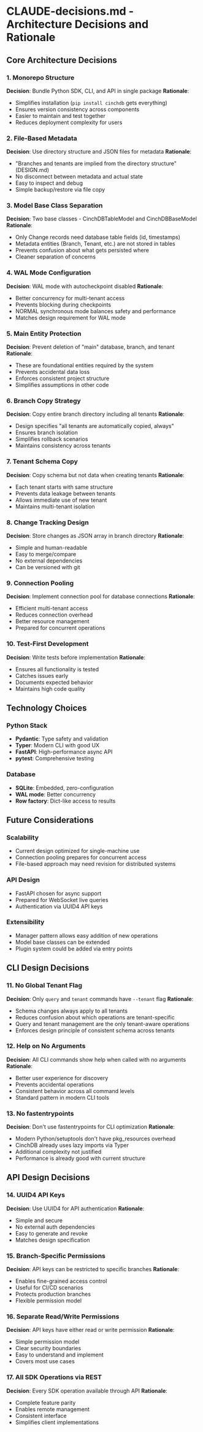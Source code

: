 # CLAUDE-decisions.md - Architecture Decisions and Rationale

## Core Architecture Decisions

### 1. Monorepo Structure
**Decision**: Bundle Python SDK, CLI, and API in single package
**Rationale**: 
- Simplifies installation (`pip install cinchdb` gets everything)
- Ensures version consistency across components
- Easier to maintain and test together
- Reduces deployment complexity for users

### 2. File-Based Metadata
**Decision**: Use directory structure and JSON files for metadata
**Rationale**:
- "Branches and tenants are implied from the directory structure" (DESIGN.md)
- No disconnect between metadata and actual state
- Easy to inspect and debug
- Simple backup/restore via file copy

### 3. Model Base Class Separation
**Decision**: Two base classes - CinchDBTableModel and CinchDBBaseModel
**Rationale**:
- Only Change records need database table fields (id, timestamps)
- Metadata entities (Branch, Tenant, etc.) are not stored in tables
- Prevents confusion about what gets persisted where
- Cleaner separation of concerns

### 4. WAL Mode Configuration
**Decision**: WAL mode with autocheckpoint disabled
**Rationale**:
- Better concurrency for multi-tenant access
- Prevents blocking during checkpoints
- NORMAL synchronous mode balances safety and performance
- Matches design requirement for WAL mode

### 5. Main Entity Protection
**Decision**: Prevent deletion of "main" database, branch, and tenant
**Rationale**:
- These are foundational entities required by the system
- Prevents accidental data loss
- Enforces consistent project structure
- Simplifies assumptions in other code

### 6. Branch Copy Strategy
**Decision**: Copy entire branch directory including all tenants
**Rationale**:
- Design specifies "all tenants are automatically copied, always"
- Ensures branch isolation
- Simplifies rollback scenarios
- Maintains consistency across tenants

### 7. Tenant Schema Copy
**Decision**: Copy schema but not data when creating tenants
**Rationale**:
- Each tenant starts with same structure
- Prevents data leakage between tenants
- Allows immediate use of new tenant
- Maintains multi-tenant isolation

### 8. Change Tracking Design
**Decision**: Store changes as JSON array in branch directory
**Rationale**:
- Simple and human-readable
- Easy to merge/compare
- No external dependencies
- Can be versioned with git

### 9. Connection Pooling
**Decision**: Implement connection pool for database connections
**Rationale**:
- Efficient multi-tenant access
- Reduces connection overhead
- Better resource management
- Prepared for concurrent operations

### 10. Test-First Development
**Decision**: Write tests before implementation
**Rationale**:
- Ensures all functionality is tested
- Catches issues early
- Documents expected behavior
- Maintains high code quality

## Technology Choices

### Python Stack
- **Pydantic**: Type safety and validation
- **Typer**: Modern CLI with good UX
- **FastAPI**: High-performance async API
- **pytest**: Comprehensive testing

### Database
- **SQLite**: Embedded, zero-configuration
- **WAL mode**: Better concurrency
- **Row factory**: Dict-like access to results

## Future Considerations

### Scalability
- Current design optimized for single-machine use
- Connection pooling prepares for concurrent access
- File-based approach may need revision for distributed systems

### API Design
- FastAPI chosen for async support
- Prepared for WebSocket live queries
- Authentication via UUID4 API keys

### Extensibility
- Manager pattern allows easy addition of new operations
- Model base classes can be extended
- Plugin system could be added via entry points

## CLI Design Decisions

### 11. No Global Tenant Flag
**Decision**: Only `query` and `tenant` commands have `--tenant` flag
**Rationale**:
- Schema changes always apply to all tenants
- Reduces confusion about which operations are tenant-specific
- Query and tenant management are the only tenant-aware operations
- Enforces design principle of consistent schema across tenants

### 12. Help on No Arguments
**Decision**: All CLI commands show help when called with no arguments
**Rationale**:
- Better user experience for discovery
- Prevents accidental operations
- Consistent behavior across all command levels
- Standard pattern in modern CLI tools

### 13. No fastentrypoints
**Decision**: Don't use fastentrypoints for CLI optimization
**Rationale**:
- Modern Python/setuptools don't have pkg_resources overhead
- CinchDB already uses lazy imports via Typer
- Additional complexity not justified
- Performance is already good with current structure

## API Design Decisions

### 14. UUID4 API Keys
**Decision**: Use UUID4 for API authentication
**Rationale**:
- Simple and secure
- No external auth dependencies
- Easy to generate and revoke
- Matches design specification

### 15. Branch-Specific Permissions
**Decision**: API keys can be restricted to specific branches
**Rationale**:
- Enables fine-grained access control
- Useful for CI/CD scenarios
- Protects production branches
- Flexible permission model

### 16. Separate Read/Write Permissions
**Decision**: API keys have either read or write permission
**Rationale**:
- Simple permission model
- Clear security boundaries
- Easy to understand and implement
- Covers most use cases

### 17. All SDK Operations via REST
**Decision**: Every SDK operation available through API
**Rationale**:
- Complete feature parity
- Enables remote management
- Consistent interface
- Simplifies client implementations